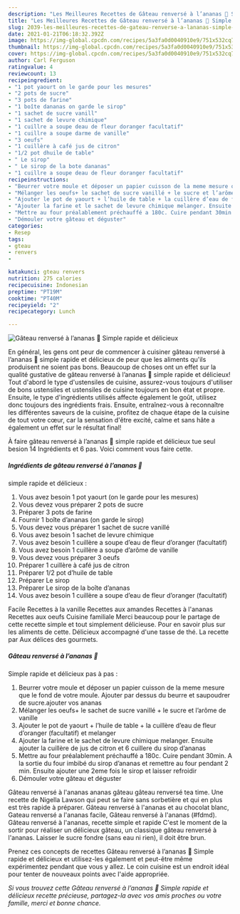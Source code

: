 ```yaml
---
description: "Les Meilleures Recettes de Gâteau renversé à l’ananas 🍍 Simple rapide et délicieux"
title: "Les Meilleures Recettes de Gâteau renversé à l’ananas 🍍 Simple rapide et délicieux"
slug: 2039-les-meilleures-recettes-de-gateau-renverse-a-lananas-simple-rapide-et-delicieux
date: 2021-01-21T06:18:32.392Z
image: https://img-global.cpcdn.com/recipes/5a3fa0d0040910e9/751x532cq70/gateau-renverse-a-lananas-🍍-simple-rapide-et-delicieux-photo-principale-de-la-recette.jpg
thumbnail: https://img-global.cpcdn.com/recipes/5a3fa0d0040910e9/751x532cq70/gateau-renverse-a-lananas-🍍-simple-rapide-et-delicieux-photo-principale-de-la-recette.jpg
cover: https://img-global.cpcdn.com/recipes/5a3fa0d0040910e9/751x532cq70/gateau-renverse-a-lananas-🍍-simple-rapide-et-delicieux-photo-principale-de-la-recette.jpg
author: Carl Ferguson
ratingvalue: 4
reviewcount: 13
recipeingredient:
- "1 pot yaourt on le garde pour les mesures"
- "2 pots de sucre"
- "3 pots de farine"
- "1 boîte dananas on garde le sirop"
- "1 sachet de sucre vanill"
- "1 sachet de levure chimique"
- "1 cuillre a soupe deau de fleur doranger facultatif"
- "1 cuillre a soupe darme de vanille"
- "3 oeufs"
- "1 cuillère à café jus de citron"
- "1/2 pot dhuile de table"
- " Le sirop"
- " Le sirop de la bote dananas"
- "1 cuillre a soupe deau de fleur doranger facultatif"
recipeinstructions:
- "Beurrer votre moule et déposer un papier cuisson de la meme mesure que le fond de votre moule. Ajouter par dessus du beurre et saupoudrer de sucre.ajouter vos ananas"
- "Mélanger les oeufs+ le sachet de sucre vanillé + le sucre et l’arôme de vanille"
- "Ajouter le pot de yaourt + l’huile de table + la cuillère d’eau de fleur d’oranger (facultatif) et melanger"
- "Ajouter la farine et le sachet de levure chimique melanger. Ensuite ajouter la cuillère de jus de citron et 6 cuillere du sirop d’ananas"
- "Mettre au four préalablement préchauffé a 180c. Cuire pendant 30min. A la sortie du four imbibé du sirop d’ananas et remettre au four pendant 2 min. Ensuite ajouter une 2eme fois le sirop et laisser refroidir"
- "Démouler votre gâteau et déguster"
categories:
- Resep
tags:
- gteau
- renvers
- 

katakunci: gteau renvers  
nutrition: 275 calories
recipecuisine: Indonesian
preptime: "PT19M"
cooktime: "PT40M"
recipeyield: "2"
recipecategory: Lunch

---
```



![Gâteau renversé à l’ananas 🍍
Simple rapide et délicieux](https://img-global.cpcdn.com/recipes/5a3fa0d0040910e9/751x532cq70/gateau-renverse-a-lananas-🍍-simple-rapide-et-delicieux-photo-principale-de-la-recette.jpg)

En général, les gens ont peur de commencer à cuisiner gâteau renversé à l’ananas 🍍
simple rapide et délicieux de peur que les aliments qu'ils produisent ne soient pas bons. Beaucoup de choses ont un effet sur la qualité gustative de gâteau renversé à l’ananas 🍍
simple rapide et délicieux! Tout d'abord le type d'ustensiles de cuisine, assurez-vous toujours d'utiliser de bons ustensiles et ustensiles de cuisine toujours en bon état et propre. Ensuite, le type d'ingrédients utilisés affecte également le goût, utilisez donc toujours des ingrédients frais. Ensuite, entraînez-vous à reconnaître les différentes saveurs de la cuisine, profitez de chaque étape de la cuisine de tout votre cœur, car la sensation d'être excité, calme et sans hâte a également un effet sur le résultat final!

<!--inarticleads1-->

À faire gâteau renversé à l’ananas 🍍
simple rapide et délicieux tue seul besion 14 Ingrédients et 6 pas. Voici comment vous faire cette.

##### Ingrédients de gâteau renversé à l’ananas 🍍
simple rapide et délicieux :

1. Vous avez besoin 1 pot yaourt (on le garde pour les mesures)
1. Vous devez vous préparer 2 pots de sucre
1. Préparer 3 pots de farine
1. Fournir 1 boîte d’ananas (on garde le sirop)
1. Vous devez vous préparer 1 sachet de sucre vanillé
1. Vous avez besoin 1 sachet de levure chimique
1. Vous avez besoin 1 cuillère a soupe d’eau de fleur d’oranger (facultatif)
1. Vous avez besoin 1 cuillère a soupe d’arôme de vanille
1. Vous devez vous préparer 3 oeufs
1. Préparer 1 cuillère à café jus de citron
1. Préparer 1/2 pot d’huile de table
1. Préparer  Le sirop
1. Préparer  Le sirop de la boîte d’ananas
1. Vous avez besoin 1 cuillère a soupe d’eau de fleur d’oranger (facultatif)


Facile Recettes à la vanille Recettes aux amandes Recettes à l&#39;ananas Recettes aux oeufs Cuisine familiale Merci beaucoup pour le partage de cette recette simple et tout simplement délicieuse. Pour en savoir plus sur les aliments de cette. Délicieux accompagné d&#39;une tasse de thé. La recette par Aux délices des gourmets. 

<!--inarticleads2-->

##### Gâteau renversé à l’ananas 🍍
Simple rapide et délicieux pas à pas :

1. Beurrer votre moule et déposer un papier cuisson de la meme mesure que le fond de votre moule. Ajouter par dessus du beurre et saupoudrer de sucre.ajouter vos ananas
1. Mélanger les oeufs+ le sachet de sucre vanillé + le sucre et l’arôme de vanille
1. Ajouter le pot de yaourt + l’huile de table + la cuillère d’eau de fleur d’oranger (facultatif) et melanger
1. Ajouter la farine et le sachet de levure chimique melanger. Ensuite ajouter la cuillère de jus de citron et 6 cuillere du sirop d’ananas
1. Mettre au four préalablement préchauffé a 180c. Cuire pendant 30min. A la sortie du four imbibé du sirop d’ananas et remettre au four pendant 2 min. Ensuite ajouter une 2eme fois le sirop et laisser refroidir
1. Démouler votre gâteau et déguster


Gâteau renversé à l&#39;ananas ananas gâteau gâteau renversé tea time. Une recette de Nigella Lawson qui peut se faire sans sorbetière et qui en plus est très rapide à préparer. Gâteau renversé à l&#39;ananas et au chocolat blanc, Gateau renversé a l&#39;ananas facile, Gâteau renversé à l&#39;ananas (#fdmd). Gâteau renversé à l&#39;ananas, recette simple et rapide C&#39;est le moment de la sortir pour réaliser un délicieux gâteau, un classique gâteau renversé à l&#39;ananas. Laisser le sucre fondre (sans eau ni rien), il doit être brun. 

<!--inarticleads1-->

<p>
Prenez ces concepts de recettes Gâteau renversé à l’ananas 🍍
Simple rapide et délicieux et utilisez-les également et peut-être même expérimentez pendant que vous y allez. Le coin cuisine est un endroit idéal pour tenter de nouveaux points avec l'aide appropriée.
</p>

<p>
<i>Si vous trouvez cette Gâteau renversé à l’ananas 🍍
Simple rapide et délicieux recette précieuse, partagez-la avec vos amis proches ou votre famille, merci et bonne chance.</i>
</p>
